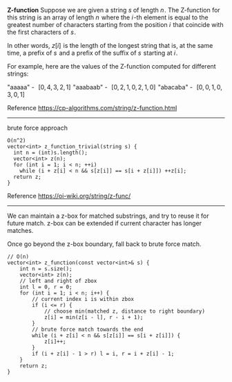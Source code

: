 **Z-function**
Suppose we are given a string $s$ of length $n$ . The Z-function for this string is an array of length $n$  where the $i$ -th element is equal to the greatest number of characters starting from the position $i$  that coincide with the first characters of $s$ .

In other words, $z[i]$  is the length of the longest string that is, at the same time, a prefix of $s$  and a prefix of the suffix of $s$  starting at $i$ .

For example, here are the values of the Z-function computed for different strings:

"aaaaa" -  
$[0, 4, 3, 2, 1]$ 
"aaabaab" -  
$[0, 2, 1, 0, 2, 1, 0]$ 
"abacaba" -  
$[0, 0, 1, 0, 3, 0, 1]$ 

Reference https://cp-algorithms.com/string/z-function.html

---

brute force approach
```
O(n^2)
vector<int> z_function_trivial(string s) {
  int n = (int)s.length();
  vector<int> z(n);
  for (int i = 1; i < n; ++i)
    while (i + z[i] < n && s[z[i]] == s[i + z[i]]) ++z[i];
  return z;
}
```
Reference https://oi-wiki.org/string/z-func/

---

We can maintain a z-box for matched substrings, and try to reuse it for future match. z-box can be extended if current character has longer matches. 

Once go beyond the z-box boundary, fall back to brute force match.

```
// O(n)
vector<int> z_function(const vector<int>& s) {
    int n = s.size();
    vector<int> z(n);
    // left and right of zbox
    int l = 0, r = 0;
    for (int i = 1; i < n; i++) {
        // current index i is within zbox
        if (i <= r) {
            // choose min(matched z, distance to right boundary)
            z[i] = min(z[i - l], r - i + 1);
        }
        // brute force match towards the end
        while (i + z[i] < n && s[z[i]] == s[i + z[i]]) {
            z[i]++;
        }
        if (i + z[i] - 1 > r) l = i, r = i + z[i] - 1;
    }
    return z;
}
```